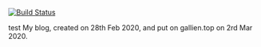 [![Build Status](https://travis-ci.org/wuhooo/wuhooo.github.io.svg?branch=src)](https://travis-ci.org/wuhooo/wuhooo.github.io)

[>_<]:
    测试
    test
My blog, created on 28th Feb 2020, and put on gallien.top on 2rd Mar 2020.